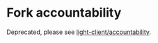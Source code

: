# Fork accountability

Deprecated, please see [light-client/accountability](../../light-client/accountability/README.md).

